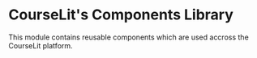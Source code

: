 # CourseLit's Components Library

This module contains reusable components which are used accross the CourseLit platform.
